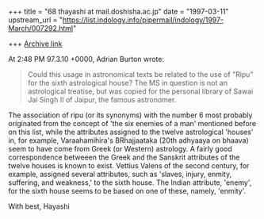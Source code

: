+++
title = "68 thayashi at mail.doshisha.ac.jp"
date = "1997-03-11"
upstream_url = "https://list.indology.info/pipermail/indology/1997-March/007292.html"

+++
[Archive link](https://list.indology.info/pipermail/indology/1997-March/007292.html)

At  2:48 PM 97.3.10 +0000, Adrian Burton wrote:
>Could this usage in astronomical texts be related to the use of "Ripu" for
>the sixth astrological house?   The MS in question is not an astrological
>treatise, but was copied for the personal library of Sawai Jai Singh II of
>Jaipur, the famous astronomer.

The association of ripu (or its synonyms) with the number 6 most probably
originated from the concept of 'the six enemies of a man' mentioned before
on this list, while the attributes assigned to the twelve astrological
'houses' in, for example, Varaahamihira's BRhajjaataka (20th adhyaaya on
bhaava) seem to have come from Greek (or Western) astrology. A fairly good
correspondence betweeen the Greek and the Sanskrit attributes of the twelve
houses is known to exist.  Vettius Valens of the second century, for
example, assigned several attributes, such as 'slaves, injury, enmity,
suffering, and weakness,' to the sixth house.  The Indian attribute,
'enemy', for the sixth house seems to be based on one of these, namely,
'enmity'.  

With best,
Hayashi





